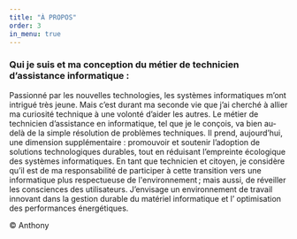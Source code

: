 ```yaml
---
title: "À PROPOS"
order: 3
in_menu: true
---
```

<h3><p>Qui je suis et ma conception du métier de technicien d’assistance informatique :</h3>
        Passionné par les nouvelles technologies, les systèmes informatiques m’ont intrigué très jeune. Mais c’est durant ma seconde vie que j’ai cherché à allier ma curiosité technique à une volonté d’aider les autres. 
Le métier de technicien d’assistance en informatique, tel que je le conçois, va bien au-delà de la simple résolution de problèmes techniques. Il  prend, aujourd’hui,  une dimension supplémentaire :  promouvoir et soutenir l’adoption de solutions technologiques durables, tout en réduisant l’empreinte écologique des systèmes informatiques. En tant que technicien et citoyen,  je considère qu’il est de ma responsabilité de participer à cette transition vers une informatique plus respectueuse de l'environnement ; mais aussi, de réveiller les consciences des utilisateurs. 
        J’envisage un environnement de travail innovant dans la gestion durable du matériel informatique et l’ optimisation des performances énergétiques. </p>
    </section>
  </main>
  <footer>
    <p>&copy; Anthony</p>
  </footer>
</body>
</html> 